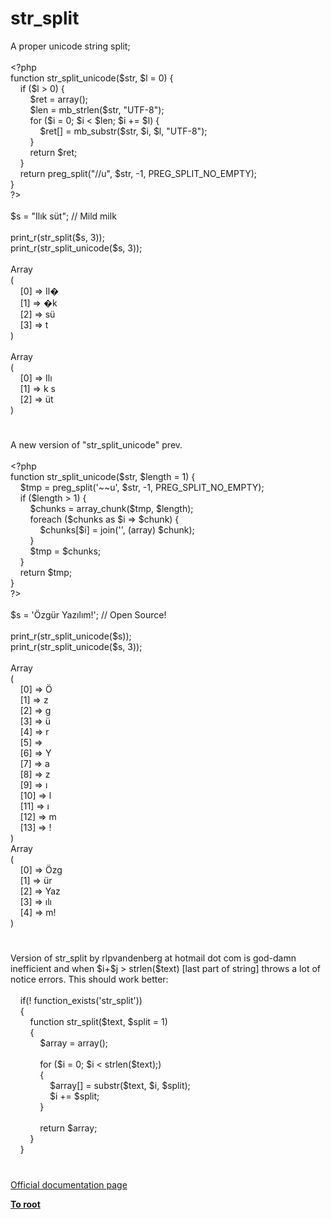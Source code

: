 # str_split




<div class="phpcode"><span class="html">
A proper unicode string split;<br><br><span class="default">&lt;?php<br></span><span class="keyword">function </span><span class="default">str_split_unicode</span><span class="keyword">(</span><span class="default">$str</span><span class="keyword">, </span><span class="default">$l </span><span class="keyword">= </span><span class="default">0</span><span class="keyword">) {<br>&#xA0; &#xA0; if (</span><span class="default">$l </span><span class="keyword">&gt; </span><span class="default">0</span><span class="keyword">) {<br>&#xA0; &#xA0; &#xA0; &#xA0; </span><span class="default">$ret </span><span class="keyword">= array();<br>&#xA0; &#xA0; &#xA0; &#xA0; </span><span class="default">$len </span><span class="keyword">= </span><span class="default">mb_strlen</span><span class="keyword">(</span><span class="default">$str</span><span class="keyword">, </span><span class="string">&quot;UTF-8&quot;</span><span class="keyword">);<br>&#xA0; &#xA0; &#xA0; &#xA0; for (</span><span class="default">$i </span><span class="keyword">= </span><span class="default">0</span><span class="keyword">; </span><span class="default">$i </span><span class="keyword">&lt; </span><span class="default">$len</span><span class="keyword">; </span><span class="default">$i </span><span class="keyword">+= </span><span class="default">$l</span><span class="keyword">) {<br>&#xA0; &#xA0; &#xA0; &#xA0; &#xA0; &#xA0; </span><span class="default">$ret</span><span class="keyword">[] = </span><span class="default">mb_substr</span><span class="keyword">(</span><span class="default">$str</span><span class="keyword">, </span><span class="default">$i</span><span class="keyword">, </span><span class="default">$l</span><span class="keyword">, </span><span class="string">&quot;UTF-8&quot;</span><span class="keyword">);<br>&#xA0; &#xA0; &#xA0; &#xA0; }<br>&#xA0; &#xA0; &#xA0; &#xA0; return </span><span class="default">$ret</span><span class="keyword">;<br>&#xA0; &#xA0; }<br>&#xA0; &#xA0; return </span><span class="default">preg_split</span><span class="keyword">(</span><span class="string">&quot;//u&quot;</span><span class="keyword">, </span><span class="default">$str</span><span class="keyword">, -</span><span class="default">1</span><span class="keyword">, </span><span class="default">PREG_SPLIT_NO_EMPTY</span><span class="keyword">);<br>}<br></span><span class="default">?&gt;<br></span><br>$s = &quot;Il&#x131;k s&#xFC;t&quot;; // Mild milk<br><br>print_r(str_split($s, 3));<br>print_r(str_split_unicode($s, 3));<br><br>Array<br>(<br>&#xA0; &#xA0; [0] =&gt; Il&#xFFFD;<br>&#xA0; &#xA0; [1] =&gt; &#xFFFD;k <br>&#xA0; &#xA0; [2] =&gt; s&#xFC;<br>&#xA0; &#xA0; [3] =&gt; t<br>)<br><br>Array<br>(<br>&#xA0; &#xA0; [0] =&gt; Il&#x131;<br>&#xA0; &#xA0; [1] =&gt; k s<br>&#xA0; &#xA0; [2] =&gt; &#xFC;t<br>)</span>
</div>
  

#


<div class="phpcode"><span class="html">
A new version of &quot;str_split_unicode&quot; prev.<br><br><span class="default">&lt;?php<br></span><span class="keyword">function </span><span class="default">str_split_unicode</span><span class="keyword">(</span><span class="default">$str</span><span class="keyword">, </span><span class="default">$length </span><span class="keyword">= </span><span class="default">1</span><span class="keyword">) {<br>&#xA0; &#xA0; </span><span class="default">$tmp </span><span class="keyword">= </span><span class="default">preg_split</span><span class="keyword">(</span><span class="string">&apos;~~u&apos;</span><span class="keyword">, </span><span class="default">$str</span><span class="keyword">, -</span><span class="default">1</span><span class="keyword">, </span><span class="default">PREG_SPLIT_NO_EMPTY</span><span class="keyword">);<br>&#xA0; &#xA0; if (</span><span class="default">$length </span><span class="keyword">&gt; </span><span class="default">1</span><span class="keyword">) {<br>&#xA0; &#xA0; &#xA0; &#xA0; </span><span class="default">$chunks </span><span class="keyword">= </span><span class="default">array_chunk</span><span class="keyword">(</span><span class="default">$tmp</span><span class="keyword">, </span><span class="default">$length</span><span class="keyword">);<br>&#xA0; &#xA0; &#xA0; &#xA0; foreach (</span><span class="default">$chunks </span><span class="keyword">as </span><span class="default">$i </span><span class="keyword">=&gt; </span><span class="default">$chunk</span><span class="keyword">) {<br>&#xA0; &#xA0; &#xA0; &#xA0; &#xA0; &#xA0; </span><span class="default">$chunks</span><span class="keyword">[</span><span class="default">$i</span><span class="keyword">] = </span><span class="default">join</span><span class="keyword">(</span><span class="string">&apos;&apos;</span><span class="keyword">, (array) </span><span class="default">$chunk</span><span class="keyword">);<br>&#xA0; &#xA0; &#xA0; &#xA0; }<br>&#xA0; &#xA0; &#xA0; &#xA0; </span><span class="default">$tmp </span><span class="keyword">= </span><span class="default">$chunks</span><span class="keyword">;<br>&#xA0; &#xA0; }<br>&#xA0; &#xA0; return </span><span class="default">$tmp</span><span class="keyword">;<br>}<br></span><span class="default">?&gt;<br></span><br>$s = &apos;&#xD6;zg&#xFC;r Yaz&#x131;l&#x131;m!&apos;; // Open Source!<br><br>print_r(str_split_unicode($s));<br>print_r(str_split_unicode($s, 3));<br><br>Array<br>(<br>&#xA0; &#xA0; [0] =&gt; &#xD6;<br>&#xA0; &#xA0; [1] =&gt; z<br>&#xA0; &#xA0; [2] =&gt; g<br>&#xA0; &#xA0; [3] =&gt; &#xFC;<br>&#xA0; &#xA0; [4] =&gt; r<br>&#xA0; &#xA0; [5] =&gt;&#xA0; <br>&#xA0; &#xA0; [6] =&gt; Y<br>&#xA0; &#xA0; [7] =&gt; a<br>&#xA0; &#xA0; [8] =&gt; z<br>&#xA0; &#xA0; [9] =&gt; &#x131;<br>&#xA0; &#xA0; [10] =&gt; l<br>&#xA0; &#xA0; [11] =&gt; &#x131;<br>&#xA0; &#xA0; [12] =&gt; m<br>&#xA0; &#xA0; [13] =&gt; !<br>)<br>Array<br>(<br>&#xA0; &#xA0; [0] =&gt; &#xD6;zg<br>&#xA0; &#xA0; [1] =&gt; &#xFC;r <br>&#xA0; &#xA0; [2] =&gt; Yaz<br>&#xA0; &#xA0; [3] =&gt; &#x131;l&#x131;<br>&#xA0; &#xA0; [4] =&gt; m!<br>)</span>
</div>
  

#


<div class="phpcode"><span class="html">
Version of str_split by rlpvandenberg at hotmail dot com is god-damn inefficient and when $i+$j &gt; strlen($text) [last part of string] throws a lot of notice errors. This should work better:<br><br>&#xA0; &#xA0; if(! function_exists(&apos;str_split&apos;))<br>&#xA0; &#xA0; {<br>&#xA0; &#xA0; &#xA0; &#xA0; function str_split($text, $split = 1)<br>&#xA0; &#xA0; &#xA0; &#xA0; {<br>&#xA0; &#xA0; &#xA0; &#xA0; &#xA0; &#xA0; $array = array();<br>&#xA0; &#xA0; &#xA0; &#xA0; &#xA0; &#xA0; <br>&#xA0; &#xA0; &#xA0; &#xA0; &#xA0; &#xA0; for ($i = 0; $i &lt; strlen($text);)<br>&#xA0; &#xA0; &#xA0; &#xA0; &#xA0; &#xA0; {<br>&#xA0; &#xA0; &#xA0; &#xA0; &#xA0; &#xA0; &#xA0; &#xA0; $array[] = substr($text, $i, $split);<br>&#xA0; &#xA0; &#xA0; &#xA0; &#xA0; &#xA0; &#xA0; &#xA0; $i += $split;<br>&#xA0; &#xA0; &#xA0; &#xA0; &#xA0; &#xA0; }<br>&#xA0; &#xA0; &#xA0; &#xA0; &#xA0; &#xA0; <br>&#xA0; &#xA0; &#xA0; &#xA0; &#xA0; &#xA0; return $array;<br>&#xA0; &#xA0; &#xA0; &#xA0; }<br>&#xA0; &#xA0; }</span>
</div>
  

#

[Official documentation page](https://www.php.net/manual/en/function.str-split.php)

**[To root](/README.md)**
